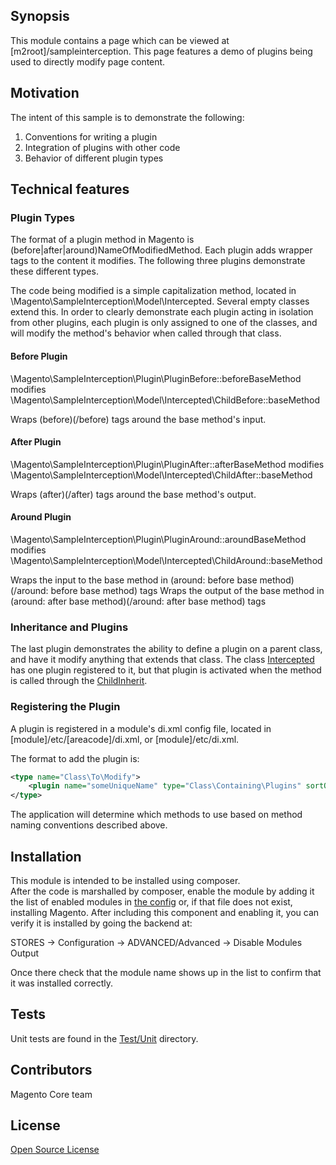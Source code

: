 ## Synopsis

This module contains a page which can be viewed at [m2root]/sampleinterception. This page features a demo of plugins being 
used to directly modify page content.

## Motivation

The intent of this sample is to demonstrate the following:

1. Conventions for writing a plugin
2. Integration of plugins with other code
3. Behavior of different plugin types

## Technical features

### Plugin Types

The format of a plugin method in Magento is (before|after|around)NameOfModifiedMethod. Each plugin adds wrapper tags
to the content it modifies. The following three plugins demonstrate these different types.

The code being modified is a simple capitalization method, located in \Magento\SampleInterception\Model\Intercepted.
Several empty classes extend this. In order to clearly demonstrate each plugin acting in isolation from other plugins, each 
plugin is only assigned to one of the classes, and will modify the method's behavior when called through that class.

#### Before Plugin

\Magento\SampleInterception\Plugin\PluginBefore::beforeBaseMethod modifies \Magento\SampleInterception\Model\Intercepted\ChildBefore::baseMethod

Wraps (before)(/before) tags around the base method's input.

#### After Plugin

\Magento\SampleInterception\Plugin\PluginAfter::afterBaseMethod modifies \Magento\SampleInterception\Model\Intercepted\ChildAfter::baseMethod

Wraps (after)(/after) tags around the base method's output.

#### Around Plugin

\Magento\SampleInterception\Plugin\PluginAround::aroundBaseMethod modifies \Magento\SampleInterception\Model\Intercepted\ChildAround::baseMethod

Wraps the input to the base method in (around: before base method)(/around: before base method) tags
Wraps the output of the base method in (around: after base method)(/around: after base method) tags

### Inheritance and Plugins

The last plugin demonstrates the ability to define a plugin on a parent class, and have it modify anything that extends
that class. The class [Intercepted](Model\Intercepted) has one plugin registered to it, but that plugin 
is activated when the method is called through the [ChildInherit](Model\Intercepted\ChildInherit).

### Registering the Plugin

A plugin is registered in a module's di.xml config file, located in [module]/etc/[areacode]/di.xml, or [module]/etc/di.xml.

The format to add the plugin is:

```xml
<type name="Class\To\Modify">
    <plugin name="someUniqueName" type="Class\Containing\Plugins" sortOrder="1" />
</type>
```

The application will determine which methods to use based on method naming conventions described above.


## Installation

This module is intended to be installed using composer.  
After the code is marshalled by composer, enable the module by adding it the list of enabled modules in [the config](app/etc/config.php) or, if that file does not exist, installing Magento.
After including this component and enabling it, you can verify it is installed by going the backend at:

STORES -> Configuration -> ADVANCED/Advanced ->  Disable Modules Output

Once there check that the module name shows up in the list to confirm that it was installed correctly.

## Tests

Unit tests are found in the [Test/Unit](Test/Unit) directory.

## Contributors

Magento Core team

## License

[Open Source License](LICENSE.txt)
